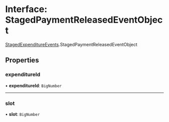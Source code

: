 # Interface: StagedPaymentReleasedEventObject

[StagedExpenditureEvents](../modules/StagedExpenditureEvents.md).StagedPaymentReleasedEventObject

## Properties

### expenditureId

• **expenditureId**: `BigNumber`

___

### slot

• **slot**: `BigNumber`
